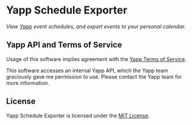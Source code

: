 # Yapp Schedule Exporter

_View [Yapp](https://www.yapp.us/) event schedules, and export events to your personal calendar._

## Yapp API and Terms of Service

Usage of this software implies agreement with the [Yapp Terms of Service](https://www.yapp.us/u/terms).

This software accesses an internal Yapp API, which the Yapp team graciously gave me permission to use. Please contact the Yapp team for more information.

## License

Yapp Schedule Exporter is licensed under the [MIT License](LICENSE.md).
